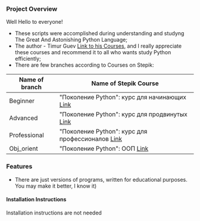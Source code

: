 ### Project Overview

Well Hello to everyone!

- These scripts were accomplished during understanding and studyng The Great And Astonishing Python Language;
- The author - Timur Guev [Link to his Courses](https://stepik.org/org/pygen), and I really appreciate these courses and
recommend it to all who wants study Python efficiently;
- There are few branches according to Courses on Stepik:

Name of branch | Name of Stepik Course
------------- | -------------
Beginner | "Поколение Python": курс для начинающих [Link](https://stepik.org/course/58852/info)
Advanced | "Поколение Python": курс для продвинутых [Link](https://stepik.org/course/68343/info)
Professional | "Поколение Python": курс для профессионалов [Link](https://stepik.org/course/82541/info)
Obj_orient | "Поколение Python": ООП [Link](https://stepik.org/course/98974/info)

### Features

- There are just versions of programs, written for educational purposes. You may make it better, I know it)

#### Installation Instructions

Installation instructions are not needed



